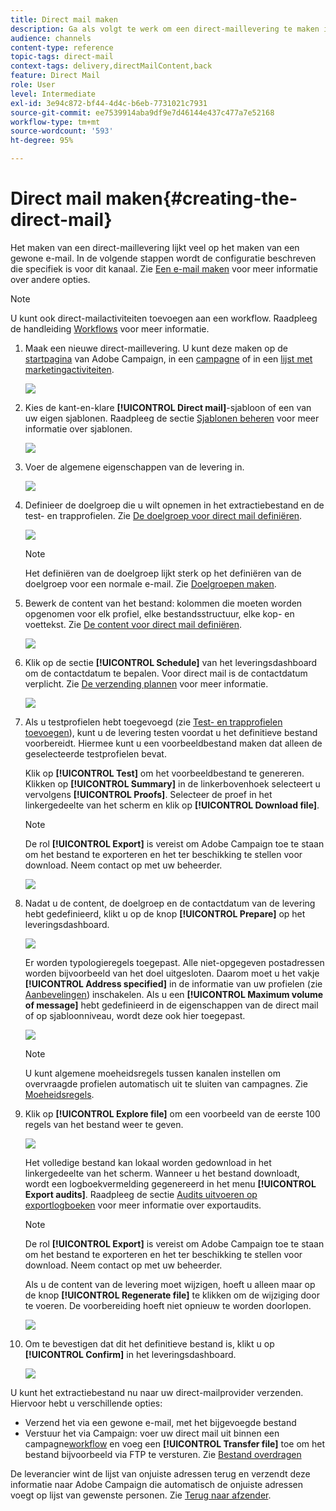 ```yaml
---
title: Direct mail maken
description: Ga als volgt te werk om een direct-maillevering te maken in Adobe Campaign.
audience: channels
content-type: reference
topic-tags: direct-mail
context-tags: delivery,directMailContent,back
feature: Direct Mail
role: User
level: Intermediate
exl-id: 3e94c872-bf44-4d4c-b6eb-7731021c7931
source-git-commit: ee7539914aba9df9e7d46144e437c477a7e52168
workflow-type: tm+mt
source-wordcount: '593'
ht-degree: 95%

---
```


# Direct mail maken{#creating-the-direct-mail}

Het maken van een direct-maillevering lijkt veel op het maken van een gewone e-mail. In de volgende stappen wordt de configuratie beschreven die specifiek is voor dit kanaal. Zie [Een e-mail maken](../../channels/using/creating-an-email.md) voor meer informatie over andere opties.

>[!NOTE]
>
>U kunt ook direct-mailactiviteiten toevoegen aan een workflow. Raadpleeg de handleiding [Workflows](../../automating/using/direct-mail-delivery.md) voor meer informatie.

1. Maak een nieuwe direct-maillevering. U kunt deze maken op de [startpagina](../../start/using/interface-description.md#home-page) van Adobe Campaign, in een [campagne](../../start/using/marketing-activities.md#creating-a-marketing-activity) of in een [lijst met marketingactiviteiten](../../start/using/programs-and-campaigns.md#creating-a-campaign).

   ![](assets/direct_mail_1.png)

1. Kies de kant-en-klare **[!UICONTROL Direct mail]**-sjabloon of een van uw eigen sjablonen.  Raadpleeg de sectie [Sjablonen beheren](../../start/using/marketing-activity-templates.md) voor meer informatie over sjablonen.

   ![](assets/direct_mail_2.png)

1. Voer de algemene eigenschappen van de levering in.

   ![](assets/direct_mail_3.png)

1. Definieer de doelgroep die u wilt opnemen in het extractiebestand en de test- en trapprofielen. Zie [De doelgroep voor direct mail definiëren](../../channels/using/defining-the-direct-mail-audience.md).

   ![](assets/direct_mail_4.png)

   >[!NOTE]
   >
   >Het definiëren van de doelgroep lijkt sterk op het definiëren van de doelgroep voor een normale e-mail. Zie [Doelgroepen maken](../../audiences/using/creating-audiences.md).

1. Bewerk de content van het bestand: kolommen die moeten worden opgenomen voor elk profiel, elke bestandsstructuur, elke kop- en voettekst. Zie [De content voor direct mail definiëren](../../channels/using/defining-the-direct-mail-content.md).

   ![](assets/direct_mail_5.png)

1. Klik op de sectie **[!UICONTROL Schedule]** van het leveringsdashboard om de contactdatum te bepalen. Voor direct mail is de contactdatum verplicht. Zie [De verzending plannen](../../sending/using/about-scheduling-messages.md) voor meer informatie.

   ![](assets/direct_mail_8.png)

1. Als u testprofielen hebt toegevoegd (zie [Test- en trapprofielen toevoegen](../../channels/using/defining-the-direct-mail-audience.md#adding-test-and-trap-profiles)), kunt u de levering testen voordat u het definitieve bestand voorbereidt. Hiermee kunt u een voorbeeldbestand maken dat alleen de geselecteerde testprofielen bevat.

   Klik op **[!UICONTROL Test]** om het voorbeeldbestand te genereren. Klikken op **[!UICONTROL Summary]** in de linkerbovenhoek selecteert u vervolgens **[!UICONTROL Proofs]**. Selecteer de proef in het linkergedeelte van het scherm en klik op **[!UICONTROL Download file]**.

   >[!NOTE]
   >
   >De rol **[!UICONTROL Export]** is vereist om Adobe Campaign toe te staan om het bestand te exporteren en het ter beschikking te stellen voor download. Neem contact op met uw beheerder.

   ![](assets/direct_mail_19.png)

1. Nadat u de content, de doelgroep en de contactdatum van de levering hebt gedefinieerd, klikt u op de knop **[!UICONTROL Prepare]** op het leveringsdashboard.

   ![](assets/direct_mail_16.png)

   Er worden typologieregels toegepast. Alle niet-opgegeven postadressen worden bijvoorbeeld van het doel uitgesloten. Daarom moet u het vakje **[!UICONTROL Address specified]** in de informatie van uw profielen (zie [Aanbevelingen](../../channels/using/about-direct-mail.md#recommendations)) inschakelen. Als u een **[!UICONTROL Maximum volume of message]** hebt gedefinieerd in de eigenschappen van de direct mail of op sjabloonniveau, wordt deze ook hier toegepast.

   ![](assets/direct_mail_25.png)

   >[!NOTE]
   >
   >U kunt algemene moeheidsregels tussen kanalen instellen om overvraagde profielen automatisch uit te sluiten van campagnes. Zie [Moeheidsregels](../../sending/using/fatigue-rules.md).

1. Klik op **[!UICONTROL Explore file]** om een voorbeeld van de eerste 100 regels van het bestand weer te geven.

   ![](assets/direct_mail_18.png)

   Het volledige bestand kan lokaal worden gedownload in het linkergedeelte van het scherm. Wanneer u het bestand downloadt, wordt een logboekvermelding gegenereerd in het menu **[!UICONTROL Export audits]**. Raadpleeg de sectie [Audits uitvoeren op exportlogboeken](../../administration/using/auditing-export-logs.md) voor meer informatie over exportaudits.

   >[!NOTE]
   >
   >De rol **[!UICONTROL Export]** is vereist om Adobe Campaign toe te staan om het bestand te exporteren en het ter beschikking te stellen voor download. Neem contact op met uw beheerder.

   Als u de content van de levering moet wijzigen, hoeft u alleen maar op de knop **[!UICONTROL Regenerate file]** te klikken om de wijziging door te voeren. De voorbereiding hoeft niet opnieuw te worden doorlopen.

   ![](assets/direct_mail_21.png)

1. Om te bevestigen dat dit het definitieve bestand is, klikt u op **[!UICONTROL Confirm]** in het leveringsdashboard.

   ![](assets/direct_mail_20.png)

U kunt het extractiebestand nu naar uw direct-mailprovider verzenden. Hiervoor hebt u verschillende opties:

* Verzend het via een gewone e-mail, met het bijgevoegde bestand
* Verstuur het via Campaign: voer uw direct mail uit binnen een campagne[workflow](../../automating/using/direct-mail-delivery.md) en voeg een **[!UICONTROL Transfer file]** toe om het bestand bijvoorbeeld via FTP te versturen. Zie [Bestand overdragen](../../automating/using/transfer-file.md)

De leverancier wint de lijst van onjuiste adressen terug en verzendt deze informatie naar Adobe Campaign die automatisch de onjuiste adressen voegt op lijst van gewenste personen. Zie [Terug naar afzender](../../channels/using/return-to-sender.md).
